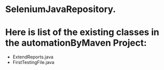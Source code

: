
# SeleniumJavaRepository.
# Here is list of the existing classes in the automationByMaven Project:
- ExtendReports.java
- FirstTestingFile.java
